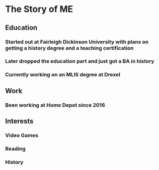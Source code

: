 # The Story of **ME**
## Education
### Started out at Fairleigh Dickinson University with plans on getting a history degree and a teaching certification
### Later dropped the education part and just got a BA in history
### Currently working on an MLIS degree at Drexel
## Work
### Been working at Home Depot since 2016
## Interests
### Video Games
### Reading
### History
